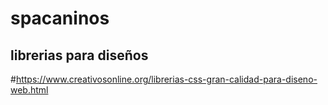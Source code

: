 # spacaninos
## librerias para diseños
#https://www.creativosonline.org/librerias-css-gran-calidad-para-diseno-web.html
